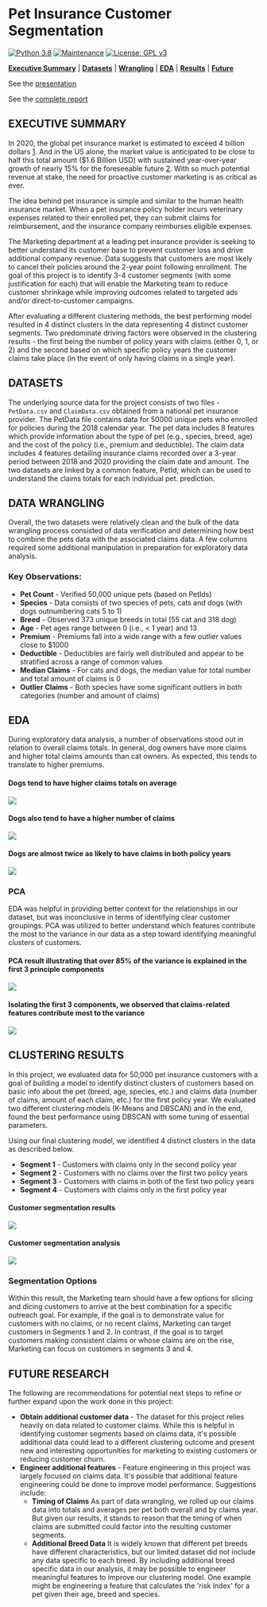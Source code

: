 # Pet Insurance Customer Segmentation

[![Python 3.8](https://img.shields.io/badge/python-3.8-blue.svg)](https://www.python.org/downloads/release/python-380/)
[![Maintenance](https://img.shields.io/badge/Maintained%3F-no-red.svg)](https://github.com/stevenrhart/predicting-claims/graphs/commit-activity)
[![License: GPL v3](https://img.shields.io/badge/License-GPLv3-blue.svg)](https://www.gnu.org/licenses/gpl-3.0)

**[Executive Summary](#exec-summary)** | **[Datasets](#data)** | **[Wrangling](#wrangling)** | **[EDA](#eda)** | **[Results](#results)** | **[Future](#future)**

See the [presentation](#link)

See the [complete report](#link)


## EXECUTIVE SUMMARY <a id='overview'></a>

In 2020, the global pet insurance market is estimated to exceed 4 billion dollars [1](https://www.grandviewresearch.com/industry-analysis/pet-insurance-market). And in the US alone, the market value is anticipated to be close to half this total amount ($1.6 Billion USD) with sustained year-over-year growth of nearly 15% for the foreseeable future [2](https://www.ibisworld.com/industry-statistics/market-size/pet-insurance-united-states/). With so much potential revenue at stake, the need for proactive customer marketing is as critical as ever.

The idea behind pet insurance is simple and similar to the human health insurance market. When a pet insurance policy holder incurs veterinary expenses related to their enrolled pet, they can submit claims for reimbursement, and the insurance company reimburses eligible expenses.

The Marketing department at a leading pet insurance provider is seeking to better understand its customer base to prevent customer loss and drive additional company revenue. Data suggests that customers are most likely to cancel their policies around the 2-year point following enrollment. The goal of this project is to identify 3-4 customer segments (with some justification for each) that will enable the Marketing team to reduce customer shrinkage while improving outcomes related to targeted ads and/or direct-to-customer campaigns.

After evaluating a different clustering methods, the best performing model resulted in 4 distinct clusters in the data representing 4 distinct customer segments. Two predominate driving factors were observed in the clustering results - the first being the number of policy years with claims (either 0, 1, or 2) and the second based on which specific policy years the customer claims take place (in the event of only having claims in a single year).    


## DATASETS <a id ='data'></a>

The underlying source data for the project consists of two files - `PetData.csv` and `ClaimData.csv` obtained from a national pet insurance provider. The PetData file contains data for 50000 unique pets who enrolled for policies during the 2018 calendar year. The pet data includes 8 features which provide information about the type of pet (e.g., species, breed, age) and the cost of the policy (i.e., premium and deductible). The claim data includes 4 features detailing insurance claims recorded over a 3-year period between 2018 and 2020 providing the claim date and amount. The two datasets are linked by a common feature, PetId, which can be used to understand the claims totals for each individual pet. prediction.


## DATA WRANGLING <a id ='wrangling'></a>

Overall, the two datasets were relatively clean and the bulk of the data wrangling process consisted of data verification and determining how best to combine the pets data with the associated claims data. A few columns required some additional manipulation in preparation for exploratory data analysis. 
    
### Key Observations:
* **Pet Count** - Verified 50,000 unique pets (based on PetIds)
* **Species** - Data consists of two species of pets, cats and dogs (with dogs outnumbering cats 5 to 1)
* **Breed** - Observed 373 unique breeds in total (55 cat and 318 dog) 
* **Age** - Pet ages range between 0 (i.e., < 1 year) and 13 
* **Premium** - Premiums fall into a wide range with a few outlier values close to $1000 
* **Deductible** - Deductibles are fairly well distributed and appear to be stratified across a range of common values 
* **Median Claims** - For cats and dogs, the median value for total number and total amount of claims is 0 
* **Outlier Claims** - Both species have some significant outliers in both categories (number and amount of claims)


## EDA <a id ='eda'></a>

During exploratory data analysis, a number of observations stood out in relation to overall claims totals. In general, dog owners have more claims and higher total claims amounts than cat owners. As expected, this tends to translate to higher premiums. 

#### Dogs tend to have higher claims totals on average

<img src="https://github.com/stevenrhart/pet-insurance-customer-segmentation/blob/master/figures//Total-Claims-by-Species.png" />

#### Dogs also tend to have a higher number of claims

<img src="https://github.com/stevenrhart/pet-insurance-customer-segmentation/blob/master/figures/Number-Claims-by-Species.png" />

#### Dogs are almost twice as likely to have claims in both policy years

<img src="https://github.com/stevenrhart/pet-insurance-customer-segmentation/blob/master/figures/Claims-by-PolicyYear.png" />


### PCA
EDA was helpful in providing better context for the relationships in our dataset, but was inconclusive in terms of identifying clear customer groupings. PCA was utilized to better understand which features contribute the most to the variance in our data as a step toward identifying meaningful clusters of customers. 

#### PCA result illustrating that over 85% of the variance is explained in the first 3 principle components

<img src="https://github.com/stevenrhart/pet-insurance-customer-segmentation/blob/master/figures/Explained-Variance-by-Component.png" />

#### Isolating the first 3 components, we observed that claims-related features contribute most to the variance

<img src="https://github.com/stevenrhart/pet-insurance-customer-segmentation/blob/master/figures/Feature-Importance-by-Component.png" />


## CLUSTERING RESULTS <a id='results'></a>

In this project, we evaluated data for 50,000 pet insurance customers with a goal of building a model to identify distinct clusters of customers based on basic info about the pet (breed, age, species, etc.) and claims data (number of claims, amount of each claim, etc.) for the first policy year. We evaluated two different clustering models (K-Means and DBSCAN) and in the end, found the best performance using DBSCAN with some tuning of essential parameters. 

Using our final clustering model, we identified 4 distinct clusters in the data as described below.
* **Segment 1** - Customers with claims only in the second policy year
* **Segment 2** - Customers with no claims over the first two policy years
* **Segment 3** - Customers with claims in both of the first two policy years 
* **Segment 4** - Customers with claims only in the first policy year

#### Customer segmentation results

<img src="https://github.com/stevenrhart/pet-insurance-customer-segmentation/blob/master/figures/DBSCAN-Customer-Segments.png" />

#### Customer segmentation analysis

<img src="https://github.com/stevenrhart/pet-insurance-customer-segmentation/blob/master/figures/DBSCAN-Count-of-YrsWithClaims-by-Segment.png" />


### Segmentation Options
    
Within this result, the Marketing team should have a few options for slicing and dicing customers to arrive at the best combination for a specific outreach goal. For example, if the goal is to demonstrate value for customers with no claims, or no recent claims, Marketing can target customers in Segments 1 and 2. In contrast, if the goal is to target customers making consistent claims or whose claims are on the rise, Marketing can focus on customers in segments 3 and 4.


## FUTURE RESEARCH <a id = 'future'></a>

The following are recommendations for potential next steps to refine or further expand upon the work done in this project:

* **Obtain additional customer data** - The dataset for this project relies heavily on data related to customer claims. While this is helpful in identifying customer segments based on claims data, it's possible additional data could lead to a different clustering outcome and present new and interesting opportunities for marketing to existing customers or reducing customer churn.
* **Engineer additional features** - Feature engineering in this project was largely focused on claims data. It's possible that additional feature engineering could be done to improve model performance. Suggestions include:
    * **Timing of Claims** As part of data wrangling, we rolled up our claims data into totals and averages per pet both overall and by claims year. But given our results, it stands to reason that the timing of when claims are submitted could factor into the resulting customer segments. 
    * **Additional Breed Data** It is widely known that different pet breeds have different characteristics, but our limited dataset did not include any data specific to each breed. By including additional breed specific data in our analysis, it may be possible to engineer meaningful features to improve our clustering model. One example might be engineering a feature that calculates the 'risk index' for a pet given their age, breed and species. 